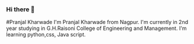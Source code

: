 ### Hi there 👋
#Pranjal Kharwade
I'm Pranjal Kharwade from Nagpur.
I'm currently in 2nd year studying in G.H.Raisoni College of Engineering and Management.
I'm learning python,css, Java script.
<!--
**pranjal3007/pranjal3007** is a ✨ _special_ ✨ repository because its `README.md` (this file) appears on your GitHub profile.

Here are some ideas to get you started:

- 🔭 I’m currently working on ...
- 🌱 I’m currently learning ...
- 👯 I’m looking to collaborate on ...
- 🤔 I’m looking for help with ...
- 💬 Ask me about ...
- 📫 How to reach me: ...
- 😄 Pronouns: ...
- ⚡ Fun fact: ...
-->
